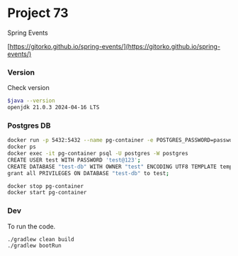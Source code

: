 # Project 73

Spring Events

[https://gitorko.github.io/spring-events/](https://gitorko.github.io/spring-events/)

### Version

Check version

```bash
$java --version
openjdk 21.0.3 2024-04-16 LTS
```

### Postgres DB

```bash
docker run -p 5432:5432 --name pg-container -e POSTGRES_PASSWORD=password -d postgres:14
docker ps
docker exec -it pg-container psql -U postgres -W postgres
CREATE USER test WITH PASSWORD 'test@123';
CREATE DATABASE "test-db" WITH OWNER "test" ENCODING UTF8 TEMPLATE template0;
grant all PRIVILEGES ON DATABASE "test-db" to test;

docker stop pg-container
docker start pg-container
```

### Dev

To run the code.

```bash
./gradlew clean build
./gradlew bootRun
```
